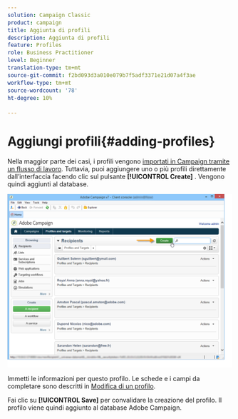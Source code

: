 ```yaml
---
solution: Campaign Classic
product: campaign
title: Aggiunta di profili
description: Aggiunta di profili
feature: Profiles
role: Business Practitioner
level: Beginner
translation-type: tm+mt
source-git-commit: f2bd093d3a010e079b7f5adf3371e21d07a4f3ae
workflow-type: tm+mt
source-wordcount: '78'
ht-degree: 10%

---
```



# Aggiungi profili{#adding-profiles}

Nella maggior parte dei casi, i profili vengono [importati in Campaign tramite un flusso di lavoro](../../platform/using/import-export-workflows.md). Tuttavia, puoi aggiungere uno o più profili direttamente dall’interfaccia facendo clic sul pulsante **[!UICONTROL Create]** . Vengono quindi aggiunti al database.

![](assets/s_ncs_user_profile_add.png)

Immetti le informazioni per questo profilo. Le schede e i campi da completare sono descritti in [Modifica di un profilo](../../platform/using/editing-a-profile.md).

Fai clic su **[!UICONTROL Save]** per convalidare la creazione del profilo. Il profilo viene quindi aggiunto al database Adobe Campaign.
